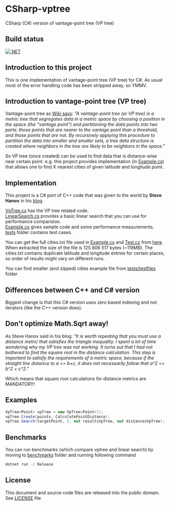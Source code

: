 # CSharp-vptree

CSharp (C#) version of vantage-point tree (VP tree)

## Build status
[![.NET](https://github.com/mcraiha/CSharp-vptree/actions/workflows/dotnet.yml/badge.svg)](https://github.com/mcraiha/CSharp-vptree/actions/workflows/dotnet.yml)

## Introduction to this project

This is one implementation of vantage-point tree (VP tree) for C#. As usual most of the error handling code has been stripped away, so YMMV.

## Introduction to vantage-point tree (VP tree)

Vantage-point tree as [Wiki says](https://en.wikipedia.org/wiki/Vantage-point_tree): *"A vantage-point tree (or VP tree) is a metric tree that segregates data in a metric space by choosing a position in the space (the "vantage point") and partitioning the data points into two parts: those points that are nearer to the vantage point than a threshold, and those points that are not. By recursively applying this procedure to partition the data into smaller and smaller sets, a tree data structure is created where neighbors in the tree are likely to be neighbors in the space."*

So VP tree (once created) can be used to find data that is distance-wise near certain point. e.g. this project provides implementation (in [Example.cs](https://github.com/mcraiha/CSharp-vptree/blob/master/example/Example.cs)) that allows one to find X nearest cities of given latitude and longitude point.

## Implementation

This project is a C# port of C++ code that was given to the world by **Steve Hanov** in his [blog](http://stevehanov.ca/blog/index.php?id=130). 

[VpTree.cs](https://github.com/mcraiha/CSharp-vptree/blob/master/src/VpTree.cs) has the VP tree related code.  
[LinearSearch.cs](https://github.com/mcraiha/CSharp-vptree/blob/master/example/LinearSearch.cs) provides a basic linear search that you can use for performance comparision.  
[Example.cs](https://github.com/mcraiha/CSharp-vptree/blob/master/example/Example.cs) gives sample code and some performance measurements.  
[tests](https://github.com/mcraiha/CSharp-vptree/blob/master/tests) folder contains test cases.  

You can get the full cities.txt file used in [Example.cs](https://github.com/mcraiha/CSharp-vptree/blob/master/Example.cs) and [Test.cs](https://github.com/mcraiha/CSharp-vptree/blob/master/Test.cs) from [here](http://stevehanov.ca/blog/cities.txt.gz). When extracted the size of the file is 125 806 517 bytes (~119MB). The cities.txt contains duplicate latitude and longitude entries for certain places, so order of results might vary on different runs.

You can find smaller (and zipped) cities example file from [tests/testfiles](tests/testfiles) folder

## Differences between C++ and C# version

Biggest change is that this C# version uses zero based indexing and not iterators (like the C++ version does).

## Don't optimize Math.Sqrt away!

As Steve Hanov said in his blog: *"It is worth repeating that you must use a distance metric that satisfies the triangle inequality. I spent a lot of time wondering why my VP tree was not working. It turns out that I had not bothered to find the square root in the distance calculation. This step is important to satisfy the requirements of a metric space, because if the straight line distance to a <= b+c, it does not necessarily follow that a^2 <= b^2 + c^2."*

Which means that square root calculations for distance metrics are MANDATORY!

## Examples

```csharp
VpTree<Point> vpTree = new VpTree<Point>();
vpTree.Create(points, CalculatePointDistance);
vpTree.Search(targetPoint, 5, out resultsVpTree, out distancesVpTree);
```

## Benchmarks

You can run benchmarks (which compare vptree and linear search) by moving to [benchmarks](benchmarks) folder and running following command
```bash
dotnet run -c Release
```

## License

This document and source code files are released into the public domain. See [LICENSE](LICENSE) file

